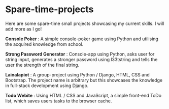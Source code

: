 # Spare-time-projects
Here are some spare-time small projects showcasing my current skills. I will add more as I go!

**Console Poker** : A simple console-poker game using Python and utilising the acquired knowledge from school.

**Strong Password Generator** : Console-app using Python, asks user for string input, generates a stronger password using l33tstring and tells the user the strength of the final string.

**Lainalapiot** : A group-project using Python / Django, HTML, CSS and Bootstrap. The project name is arbitrary but this showcases the knowledge in full-stack development using Django.

**Todo Webite** : Using HTML / CSS and JavaScript, a simple front-end ToDo list, which saves users tasks to the browser cache.
